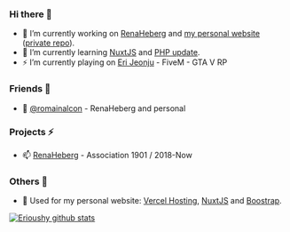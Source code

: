 ### Hi there 👋
- 🔭 I’m currently working on [RenaHeberg](https://github.com/orgs/RenaHeberg/people?ref=Erioushy) and [my personal website](https://erioushy.fr) ([private repo](https://github.com/erioushy/website?ref=Erioushy)).
- 🌱 I’m currently learning [NuxtJS](https://fr.nuxtjs.org/guides/get-started/installation?ref=Erioushy) and [PHP update](https://www.php.net/?ref=Erioushy).
- ⚡ I’m currently playing on [Eri Jeonju](https://github.com/fr-rp/eri.j/?ref=Erioushy) - FiveM - GTA V RP

### Friends 👯
- 💬 [@romainalcon](https://github.com/romainalcon?ref=Erioushy) - RenaHeberg and personal

### Projects ⚡
- 📫 [RenaHeberg](https://github.com/orgs/RenaHeberg/people?ref=Erioushy) - Association 1901 / 2018-Now

### Others 🔭
- 👯 Used for my personal website: [Vercel Hosting](https://vercel.com/?ref=Erioushy), [NuxtJS](https://fr.nuxtjs.org/guides/get-started/installation?ref=Erioushy) and [Boostrap](https://getbootstrap.com/docs/4.5/getting-started/introduction/?ref=Erioushy).

[![Erioushy github stats](https://github-readme-stats.vercel.app/api?username=erioushy&show_icons=true&icon_color=2f80ed)](https://erioushy.fr)

<!--
**erioushy/erioushy** is a ✨ _special_ ✨ repository because its `README.md` (this file) appears on your GitHub profile.

Here are some ideas to get you started:

- 🔭 I’m currently working on ...
- 🌱 I’m currently learning ...
- 👯 I’m looking to collaborate on ...
- 🤔 I’m looking for help with ...
- 💬 Ask me about ...
- 📫 How to reach me: ...
- 😄 Pronouns: ...
- ⚡ Fun fact: ...
-->
